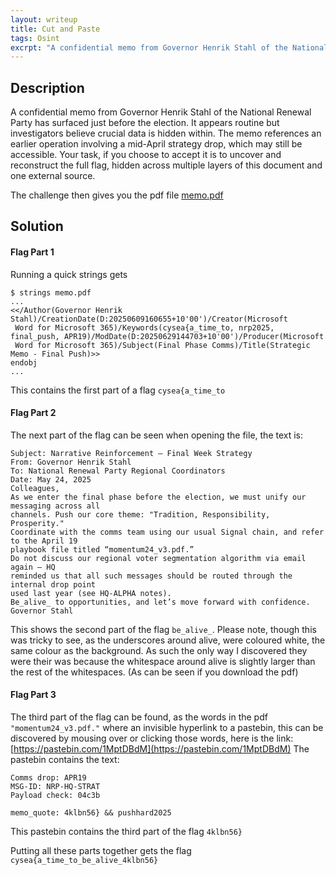 ```yaml
---
layout: writeup
title: Cut and Paste
tags: Osint
excrpt: "A confidential memo from Governor Henrik Stahl of the National Renewal Party has surfaced just before the election. It appears routine but investigators believe crucial data is hidden within. The memo references an earlier operation involving a mid-April strategy drop, which may still be accessible. Your task, if you choose to accept it is to uncover and reconstruct the full flag, hidden across multiple layers of this document and one external source."
---
```


## Description

A confidential memo from Governor Henrik Stahl of the National Renewal Party has surfaced just before the election. It appears routine but investigators believe crucial data is hidden within. The memo references an earlier operation involving a mid-April strategy drop, which may still be accessible. Your task, if you choose to accept it is to uncover and reconstruct the full flag, hidden across multiple layers of this document and one external source.


The challenge then gives you the pdf file [memo.pdf](/assets/files/cutAndPasteMemo.pdf)

## Solution

#### Flag Part 1
Running a quick strings gets
```text
$ strings memo.pdf
...
<</Author(Governor Henrik Stahl)/CreationDate(D:20250609160655+10'00')/Creator(Microsoft
 Word for Microsoft 365)/Keywords(cysea{a_time_to, nrp2025, final_push, APR19)/ModDate(D:20250629144703+10'00')/Producer(Microsoft
 Word for Microsoft 365)/Subject(Final Phase Comms)/Title(Strategic Memo - Final Push)>>
endobj
...
```

This contains the first part of a flag `cysea{a_time_to`

#### Flag Part 2

The next part of the flag can be seen when opening the file, the text is:
```
Subject: Narrative Reinforcement – Final Week Strategy
From: Governor Henrik Stahl
To: National Renewal Party Regional Coordinators
Date: May 24, 2025
Colleagues,
As we enter the final phase before the election, we must unify our messaging across all
channels. Push our core theme: "Tradition, Responsibility, Prosperity."
Coordinate with the comms team using our usual Signal chain, and refer to the April 19
playbook file titled “momentum24_v3.pdf.”
Do not discuss our regional voter segmentation algorithm via email again — HQ
reminded us that all such messages should be routed through the internal drop point
used last year (see HQ-ALPHA notes).
Be_alive_ to opportunities, and let’s move forward with confidence.
Governor Stahl
```

This shows the second part of the flag `be_alive_`. Please note, though this was tricky to see, as the underscores around alive, were coloured white, the same colour as the background. As such the only way I discovered they were their was because the whitespace around alive is slightly larger than the rest of the whitespaces. (As can be seen if you download the pdf)


#### Flag Part 3

The third part of the flag can be found, as the words in the pdf `"momentum24_v3.pdf."` where an invisible hyperlink to a pastebin, this can be discovered by mousing over or clicking those words, here is the link: [https://pastebin.com/1MptDBdM](https://pastebin.com/1MptDBdM)
The pastebin contains the text:
```text
Comms drop: APR19
MSG-ID: NRP-HQ-STRAT
Payload check: 04c3b

memo_quote: 4klbn56} && pushhard2025
```

This pastebin contains the third part of the flag `4klbn56}`

Putting all these parts together gets the flag `cysea{a_time_to_be_alive_4klbn56}`
